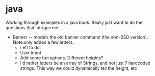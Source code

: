 # java
Working through examples in a java book. Really just want to do the questions that intrigue me.

  * Banner -- models the old banner command (the non-BSD version). Note:only added a few letters.
    *   Left to do:
    *   User input
    *   Add some fun options. Different heights?
    *   I'd rather letters be an array of Strings, and not just 7 hardcoded strings. This way we could dynamically tell the height, etc
